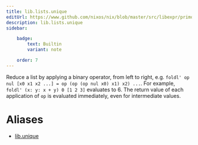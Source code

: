 ```yaml
---
title: lib.lists.unique
editUrl: https://www.github.com/nixos/nix/blob/master/src/libexpr/primops.cc
description: lib.lists.unique
sidebar:

    badge:
        text: Builtin
        variant: note

    order: 7
---
```


Reduce a list by applying a binary operator, from left to right,
e.g. `foldl' op nul [x0 x1 x2 ...] = op (op (op nul x0) x1) x2)
...`. For example, `foldl' (x: y: x + y) 0 [1 2 3]` evaluates to 6.
The return value of each application of `op` is evaluated immediately,
even for intermediate values.


# Aliases

- [lib.unique](/nix-doc-comments/reference/lib/lib-unique)


